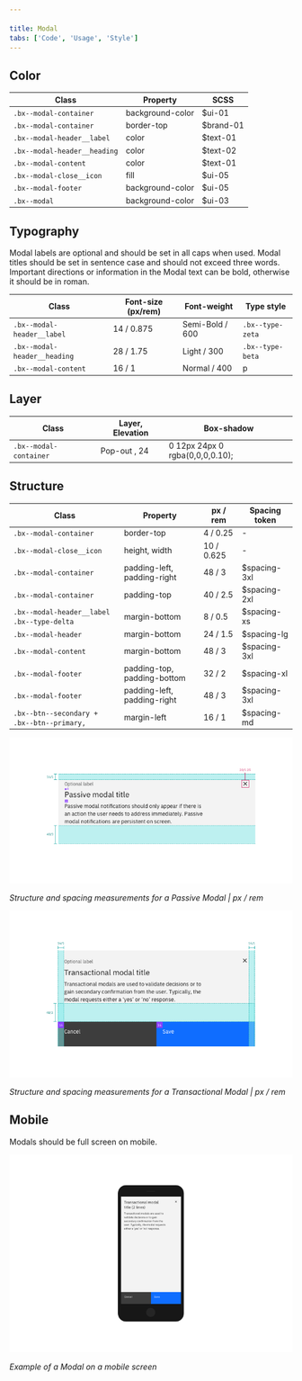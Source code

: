 ```yaml
---

title: Modal
tabs: ['Code', 'Usage', 'Style']
---
```


## Color

| Class                        | Property         | SCSS      |
| ---------------------------- | ---------------- | --------- |
| `.bx--modal-container`       | background-color | $ui-01    |
| `.bx--modal-container`       | border-top       | $brand-01 |
| `.bx--modal-header__label`   | color            | $text-01  |
| `.bx--modal-header__heading` | color            | $text-02  |
| `.bx--modal-content`         | color            | $text-01  |
| `.bx--modal-close__icon`     | fill             | $ui-05    |
| `.bx--modal-footer`          | background-color | $ui-05    |
| `.bx--modal`                 | background-color | $ui-03    |

## Typography

Modal labels are optional and should be set in all caps when used. Modal titles should be set in sentence case and should not exceed three words. Important directions or information in the Modal text can be bold, otherwise it should be in roman.

| Class                        | Font-size (px/rem) | Font-weight     | Type style       |
| ---------------------------- | ------------------ | --------------- | ---------------- |
| `.bx--modal-header__label`   | 14 / 0.875         | Semi-Bold / 600 | `.bx--type-zeta` |
| `.bx--modal-header__heading` | 28 / 1.75          | Light / 300     | `.bx--type-beta` |
| `.bx--modal-content`         | 16 / 1             | Normal / 400    | p                |

## Layer

| Class                  | Layer, Elevation | Box-shadow                      |
| ---------------------- | ---------------- | ------------------------------- |
| `.bx--modal-container` | Pop-out , 24     | 0 12px 24px 0 rgba(0,0,0,0.10); |

## Structure

| Class                                      | Property                    | px / rem   | Spacing token |
| ------------------------------------------ | --------------------------- | ---------- | ------------- |
| `.bx--modal-container`                     | border-top                  | 4 / 0.25   | -             |
| `.bx--modal-close__icon`                   | height, width               | 10 / 0.625 | -             |
| `.bx--modal-container`                     | padding-left, padding-right | 48 / 3     | $spacing-3xl  |
| `.bx--modal-container`                     | padding-top                 | 40 / 2.5   | $spacing-2xl  |
| `.bx--modal-header__label .bx--type-delta` | margin-bottom               | 8 / 0.5    | $spacing-xs   |
| `.bx--modal-header`                        | margin-bottom               | 24 / 1.5   | $spacing-lg   |
| `.bx--modal-content`                       | margin-bottom               | 48 / 3     | $spacing-3xl  |
| `.bx--modal-footer`                        | padding-top, padding-bottom | 32 / 2     | $spacing-xl   |
| `.bx--modal-footer`                        | padding-left, padding-right | 48 / 3     | $spacing-3xl  |
| `.bx--btn--secondary + .bx--btn--primary,` | margin-left                 | 16 / 1     | $spacing-md   |

![Structure and spacing measurements for Passive Modal](images/modal-style-1.png)

_Structure and spacing measurements for a Passive Modal | px / rem_

![Structure and spacing measurements for Transactional Modal elements](images/modal-style-2.png)

_Structure and spacing measurements for a Transactional Modal | px / rem_

## Mobile

Modals should be full screen on mobile.

![Modal on mobile](images/modal-style-3.png)

_Example of a Modal on a mobile screen_
